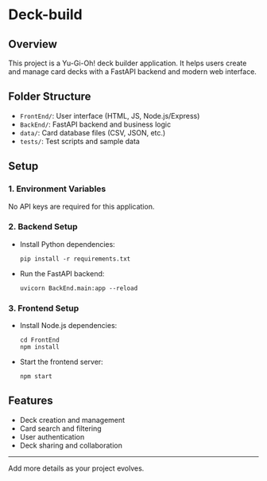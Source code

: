 # Deck-build

## Overview
This project is a Yu-Gi-Oh! deck builder application. It helps users create and manage card decks with a FastAPI backend and modern web interface.

## Folder Structure
- `FrontEnd/`: User interface (HTML, JS, Node.js/Express)
- `BackEnd/`: FastAPI backend and business logic
- `data/`: Card database files (CSV, JSON, etc.)
- `tests/`: Test scripts and sample data

## Setup
### 1. Environment Variables
No API keys are required for this application.

### 2. Backend Setup
- Install Python dependencies:
  ```
  pip install -r requirements.txt
  ```
- Run the FastAPI backend:
  ```
  uvicorn BackEnd.main:app --reload
  ```

### 3. Frontend Setup
- Install Node.js dependencies:
  ```
  cd FrontEnd
  npm install
  ```
- Start the frontend server:
  ```
  npm start
  ```

## Features
- Deck creation and management
- Card search and filtering
- User authentication
- Deck sharing and collaboration

---
Add more details as your project evolves. 